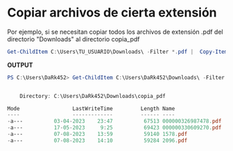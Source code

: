 # Copiar archivos de cierta extensión
Por ejemplo, si se necesitan copiar todos los archivos de extensión .pdf  del directorio "Downloads" al directorio copia_pdf

```PowerShell
Get-ChildItem C:\Users\TU_USUARIO\Downloads\ -Filter *.pdf |  Copy-Item -Destination C:\Users\TU_USUARIO\Downloads\copia_pdf\ -Force -PassThru
```

**OUTPUT**
```PowerShell
PS C:\Users\DaRk452> Get-ChildItem C:\Users\DaRk452\Downloads\ -Filter *.pdf | Copy-Item -Destination C:\Users\DaRk452\Downloads\copia_pdf\ -Force -PassThru


    Directory: C:\Users\DaRk452\Downloads\copia_pdf

Mode                 LastWriteTime         Length Name
----                 -------------         ------ ----
-a---          03-04-2023    23:47          67513 000000326987478.pdf
-a---          17-05-2023     9:25          69423 000000330609270.pdf
-a---          07-08-2023    13:59          59140 1578.pdf
-a---          07-08-2023    14:10          59284 2096.pdf
```
